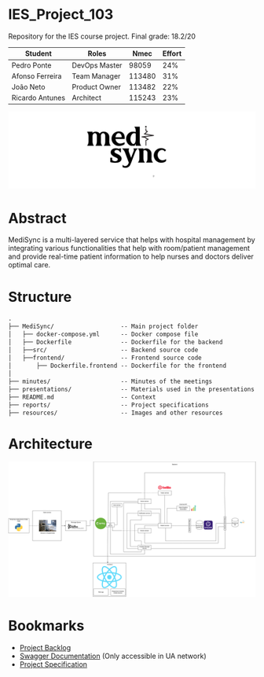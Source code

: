 # IES_Project_103

Repository for the IES course project.
Final grade: 18.2/20

| Student         | Roles         | Nmec   | Effort |
| --------------- | ------------- | ------ | ------ |
| Pedro Ponte     | DevOps Master | 98059  | 24%    |
| Afonso Ferreira | Team Manager  | 113480 | 31%    |
| João Neto       | Product Owner | 113482 | 22%    |
| Ricardo Antunes | Architect     | 115243 | 23%    |

![MediSync](resources/wide_logo.png)

# Abstract

MediSync is a multi-layered service that helps with hospital management by integrating various functionalities that help with room/patient management and provide real-time patient information to help nurses and doctors deliver optimal care.

# Structure

```
.
├── MediSync/                   -- Main project folder
│   ├── docker-compose.yml      -- Docker compose file
│   ├── Dockerfile              -- Dockerfile for the backend
│   ├──src/                     -- Backend source code
│   ├──frontend/                -- Frontend source code
│       ├── Dockerfile.frontend -- Dockerfile for the frontend
│
├── minutes/                    -- Minutes of the meetings
├── presentations/              -- Materials used in the presentations
├── README.md                   -- Context
├── reports/                    -- Project specifications
├── resources/                  -- Images and other resources
```

# Architecture

![Architecture](reports/images/architecture.png)

# Bookmarks

- [Project Backlog](https://github.com/orgs/detiuaveiro/projects/36)
- [Swagger Documentation](http://deti-ies-03.ua.pt:8081) (Only accessible in UA network)
- [Project Specification](https://docs.google.com/document/d/1tQDygzr5BqsrD6KjLpmHCv5LkqOf6NXBRIUHFjIf3P4/edit?usp=sharing)

